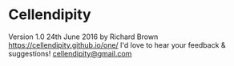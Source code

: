 # Cellendipity
Version 1.0
24th June 2016
by Richard Brown
https://cellendipity.github.io/one/
I'd love to hear your feedback & suggestions!
cellendipity@gmail.com

